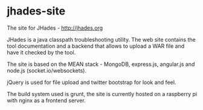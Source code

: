 jhades-site
===========

The site for JHades - http://jhades.org 

JHades is a java classpath troubleshooting utility. The web site contains the tool documentation and a backend that allows to upload a WAR file and have it checked by the tool. 

The site is based on the MEAN stack - MongoDB, express.js, angular.js and node.js (socket.io/websockets). 

jQuery is used for file upload and twitter bootstrap for look and feel.  

The build system used is grunt, the site is currently hosted on a raspberry pi with nginx as a frontend server.


